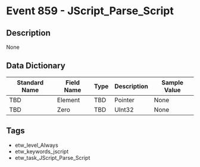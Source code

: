 # Event 859 - JScript_Parse_Script

## Description
None

## Data Dictionary
|Standard Name|Field Name|Type|Description|Sample Value|
|---|---|---|---|---|
|TBD|Element|TBD|Pointer|None|None|
|TBD|Zero|TBD|UInt32|None|None|

## Tags
* etw_level_Always
* etw_keywords_jscript
* etw_task_JScript_Parse_Script